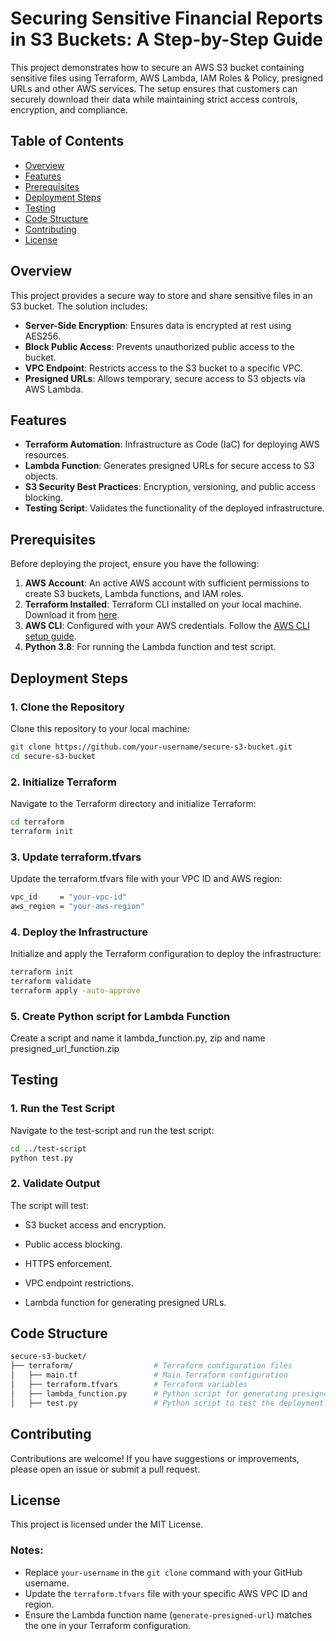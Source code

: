 # Securing Sensitive Financial Reports in S3 Buckets: A Step-by-Step Guide

This project demonstrates how to secure an AWS S3 bucket containing sensitive files using Terraform, AWS Lambda, IAM Roles & Policy, presigned URLs and other AWS services. The setup ensures that customers can securely download their data while maintaining strict access controls, encryption, and compliance.

## Table of Contents
- [Overview](#overview)
- [Features](#features)
- [Prerequisites](#prerequisites)
- [Deployment Steps](#deployment-steps)
- [Testing](#testing)
- [Code Structure](#code-structure)
- [Contributing](#contributing)
- [License](#license)

## Overview

This project provides a secure way to store and share sensitive files in an S3 bucket. The solution includes:
- **Server-Side Encryption**: Ensures data is encrypted at rest using AES256.
- **Block Public Access**: Prevents unauthorized public access to the bucket.
- **VPC Endpoint**: Restricts access to the S3 bucket to a specific VPC.
- **Presigned URLs**: Allows temporary, secure access to S3 objects via AWS Lambda.

## Features

- **Terraform Automation**: Infrastructure as Code (IaC) for deploying AWS resources.
- **Lambda Function**: Generates presigned URLs for secure access to S3 objects.
- **S3 Security Best Practices**: Encryption, versioning, and public access blocking.
- **Testing Script**: Validates the functionality of the deployed infrastructure.

## Prerequisites

Before deploying the project, ensure you have the following:
1. **AWS Account**: An active AWS account with sufficient permissions to create S3 buckets, Lambda functions, and IAM roles.
2. **Terraform Installed**: Terraform CLI installed on your local machine. Download it from [here](https://www.terraform.io/downloads.html).
3. **AWS CLI**: Configured with your AWS credentials. Follow the [AWS CLI setup guide](https://docs.aws.amazon.com/cli/latest/userguide/cli-configure-quickstart.html).
4. **Python 3.8**: For running the Lambda function and test script.

## Deployment Steps

### 1. Clone the Repository
Clone this repository to your local machine:
```bash
git clone https://github.com/your-username/secure-s3-bucket.git
cd secure-s3-bucket
```
### 2. Initialize Terraform
Navigate to the Terraform directory and initialize Terraform:
```bash
cd terraform
terraform init
```
### 3. Update terraform.tfvars
Update the terraform.tfvars file with your VPC ID and AWS region:
```bash
vpc_id     = "your-vpc-id"
aws_region = "your-aws-region"
```
### 4. Deploy the Infrastructure
Initialize and apply the Terraform configuration to deploy the infrastructure:
```bash
terraform init
terraform validate
terraform apply -auto-approve
```
### 5. Create Python script for  Lambda Function
Create a script and name it lambda_function.py, zip and name presigned_url_function.zip


## Testing
### 1. Run the Test Script
Navigate to the test-script and run the test script:
```bash
cd ../test-script
python test.py
```
### 2. Validate Output
The script will test:

- S3 bucket access and encryption.

- Public access blocking.

- HTTPS enforcement.

- VPC endpoint restrictions.

- Lambda function for generating presigned URLs.



## Code Structure
```bash
secure-s3-bucket/
├── terraform/                  # Terraform configuration files
│   ├── main.tf                 # Main Terraform configuration
│   ├── terraform.tfvars        # Terraform variables
│   ├── lambda_function.py      # Python script for generating presigned URLs using Lambda function
│   ├── test.py                 # Python script to test the deployment
```


## Contributing
Contributions are welcome! If you have suggestions or improvements, please open an issue or submit a pull request.


## License
This project is licensed under the MIT License.


### Notes:
- Replace `your-username` in the `git clone` command with your GitHub username.
- Update the `terraform.tfvars` file with your specific AWS VPC ID and region.
- Ensure the Lambda function name (`generate-presigned-url`) matches the one in your Terraform configuration.
